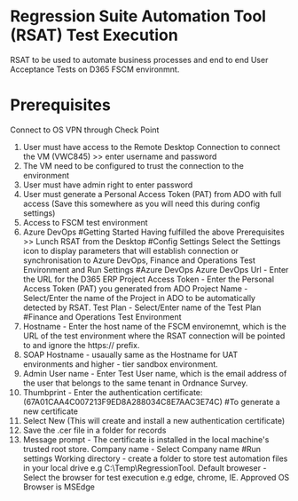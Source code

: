 # Regression Suite Automation Tool (RSAT) Test Execution
RSAT to be used to automate business processes and end to end User Acceptance Tests on D365 FSCM environmnt.
# Prerequisites
Connect to OS VPN through Check Point
1. User must have access to the Remote Desktop Connection to connect the VM (VWC845) >> enter username and password
2. The VM need to be configured to trust the connection to the environment
3. User must have admin right to enter password
4. User must generate a Personal Access Token (PAT) from ADO with full access (Save this somewhere as you will need this during config settings)
5. Access to FSCM test environment
6. Azure DevOps
#Getting Started
Having fulfilled the above Prerequisites >> Lunch RSAT from the Desktop
#Config Settings
Select the Settings icon to display parameters that will establish connection or synchronisation to Azure DevOps, Finance and Operations Test Environment and Run Settings
#Azure DevOps
Azure DevOps Url - Enter the URL for the D365 ERP Project
Access Token - Enter the Personal Access Token (PAT) you generated from ADO
Project Name - Select/Enter the name of the Project in ADO to be automatically detected by RSAT.
Test Plan - Select/Enter name of the Test Plan
#Finance and Operations Test Environment
1. Hostname - Enter the host name of the FSCM environemnt, which is the URL of the test environment where the RSAT connection will be pointed to and ignore the https:// prefix.
2. SOAP Hostname - usaually same as the Hostname for UAT environments and higher - tier sandbox environment.
3. Admin User name - Enter Test User name, which is the email address of the user that belongs to the same tenant in Ordnance Survey.
4. Thumbprint - Enter the authentication certificate:
 (67A01CAA4C007213F9ED8A288034C8E7AAC3E74C)
#To generate a new certificate
1. Select New (This will create and install a new authentication certificate)
2. Save the .cer file in a folder for records 
3. Message prompt - The certificate is installed in the local machine's trusted root store.
Company name - Select Company name
#Run settings
Working directory - create a folder to store test automation files in your local drive e.g C:\Temp\RegressionTool.
Default broweser - Select the browser for test execution e.g edge, chrome, IE.
Approved OS Browser is MSEdge 
